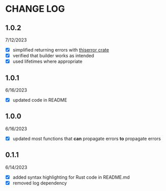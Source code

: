 # CHANGE LOG

## 1.0.2

7/12/2023

- [x] simplified returning errors with [thiserror crate](https://crates.io/crates/thiserror)
- [x] verified that builder works as intended
- [x] used lifetimes where appropriate

## 1.0.1

6/16/2023

- [x] updated code in README

## 1.0.0

6/16/2023

- [x] updated most functions that **can** propagate errors **to** propagate errors

## 0.1.1

6/14/2023

- [x] added syntax highlighting for Rust code in README.md
- [x] removed log dependency
